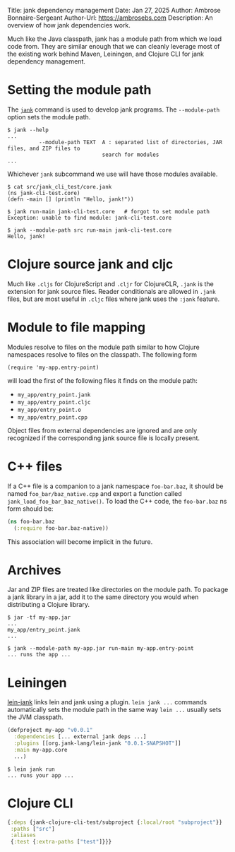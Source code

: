 Title: jank dependency management
Date: Jan 27, 2025
Author: Ambrose Bonnaire-Sergeant
Author-Url: https://ambrosebs.com
Description: An overview of how jank dependencies work.

Much like the Java classpath, jank has a module path from which we load code from.
They are similar enough that we can cleanly leverage most of the existing work behind Maven, Leiningen,
and Clojure CLI for jank dependency management.

# Setting the module path

The [`jank`](https://github.com/jank-lang/jank/blob/main/compiler+runtime/doc/install.md)
command is used to develop jank programs. The `--module-path` option
sets the module path.

```
$ jank --help
...
          --module-path TEXT  A : separated list of directories, JAR files, and ZIP files to
                              search for modules
...
```

Whichever `jank` subcommand we use will have those modules available.

```
$ cat src/jank_cli_test/core.jank
(ns jank-cli-test.core)
(defn -main [] (println "Hello, jank!"))

$ jank run-main jank-cli-test.core   # forgot to set module path
Exception: unable to find module: jank-cli-test.core

$ jank --module-path src run-main jank-cli-test.core
Hello, jank!
```

# Clojure source jank and cljc

Much like `.cljs` for ClojureScript and `.cljr` for ClojureCLR,
`.jank` is the extension for jank source files. Reader conditionals
are allowed in `.jank` files, but are most useful in `.cljc` files where
jank uses the `:jank` feature.

# Module to file mapping

Modules resolve to files on the module path similar to how Clojure namespaces
resolve to files on the classpath.
The following form

```
(require 'my-app.entry-point)
```

will load the first of the following files it finds on the module path:

- `my_app/entry_point.jank`
- `my_app/entry_point.cljc`
- `my_app/entry_point.o`
- `my_app/entry_point.cpp`

Object files from external dependencies are ignored and are only recognized
if the corresponding jank source file is locally present.

# C++ files

If a C++ file is a companion to a jank namespace `foo-bar.baz`, it should be 
named `foo_bar/baz_native.cpp` and export a function called `jank_load_foo_bar_baz_native()`.
To load the C++ code, the `foo-bar.baz` ns form should be:

```clojure
(ns foo-bar.baz
  (:require foo-bar.baz-native))
```

This association will become implicit in the future.

# Archives

Jar and ZIP files are treated like directories on the module path.
To package a jank library in a jar, add it to the same directory
you would when distributing a Clojure library.

```
$ jar -tf my-app.jar
...
my_app/entry_point.jank
...

$ jank --module-path my-app.jar run-main my-app.entry-point
... runs the app ...
```

# Leiningen

[lein-jank](https://github.com/jank-lang/jank/blob/main/lein-jank/README.md) 
links lein and jank using a plugin. `lein jank ...` commands automatically sets the module path
in the same way `lein ...` usually sets the JVM classpath.

```clojure
(defproject my-app "v0.0.1"
  :dependencies [... external jank deps ...]
  :plugins [[org.jank-lang/lein-jank "0.0.1-SNAPSHOT"]]
  :main my-app.core
  ...)
```

```
$ lein jank run
... runs your app ...
```

# Clojure CLI

```clojure
{:deps {jank-clojure-cli-test/subproject {:local/root "subproject"}}
 :paths ["src"]
 :aliases
 {:test {:extra-paths ["test"]}}}
```

